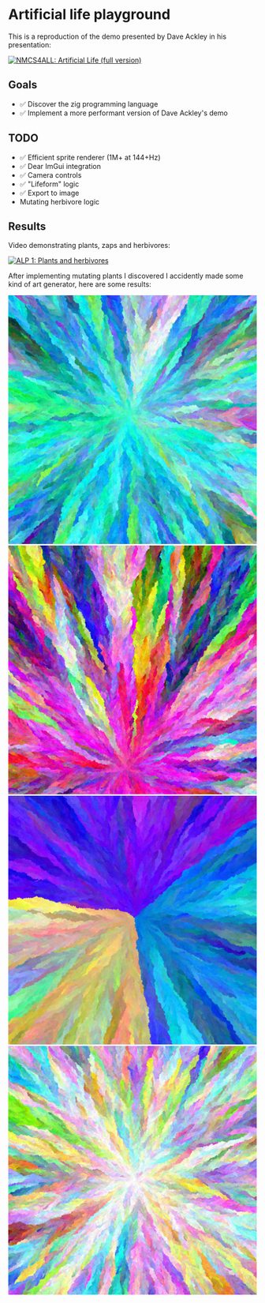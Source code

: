 # Artificial life playground

This is a reproduction of the demo presented by Dave Ackley in his presentation:

[![NMCS4ALL: Artificial Life (full version)](https://img.youtube.com/vi/YJRRu4dJnTI/0.jpg)](http://www.youtube.com/watch?v=YJRRu4dJnTI "NMCS4ALL: Artificial Life (full version)")

## Goals
* ✅ Discover the zig programming language
* ✅ Implement a more performant version of Dave Ackley's demo

## TODO
* ✅ Efficient sprite renderer (1M+ at 144+Hz)
* ✅ Dear ImGui integration
* ✅ Camera controls
* ✅ "Lifeform" logic
* ✅ Export to image
* Mutating herbivore logic

## Results

Video demonstrating plants, zaps and herbivores:

[![ALP 1: Plants and herbivores](https://img.youtube.com/vi/cHUbzSeaHWs/0.jpg)](http://www.youtube.com/watch?v=cHUbzSeaHWs "ALP 1: Plants and herbivores")

After implementing mutating plants I discovered I accidently made some kind of art generator, here are some results:

![Result 1](./results/output_1643566663.png)
![Result 2](./results/output_1643567315.png)
![Result 3](./results/output_1643567856.png)
![Result 4](./results/output_1643649454.png)
